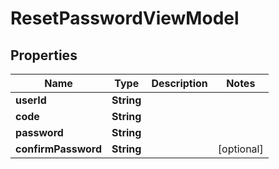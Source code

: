 
# ResetPasswordViewModel

## Properties
Name | Type | Description | Notes
------------ | ------------- | ------------- | -------------
**userId** | **String** |  | 
**code** | **String** |  | 
**password** | **String** |  | 
**confirmPassword** | **String** |  |  [optional]




